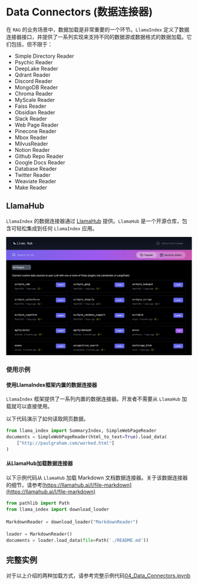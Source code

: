 # Data Connectors (数据连接器)

在 `RAG` 的业务场景中，数据加载是非常重要的一个环节。`LlamaIndex` 定义了数据连接器接口，并提供了一系列实现来支持不同的数据源或数据格式的数据加载。它们包括，但不限于：

- Simple Directory Reader
- Psychic Reader
- DeepLake Reader
- Qdrant Reader
- Discord Reader
- MongoDB Reader
- Chroma Reader
- MyScale Reader
- Faiss Reader
- Obsidian Reader
- Slack Reader
- Web Page Reader
- Pinecone Reader
- Mbox Reader
- MilvusReader
- Notion Reader
- Github Repo Reader
- Google Docs Reader
- Database Reader
- Twitter Reader
- Weaviate Reader
- Make Reader

## LlamaHub

`LlamaIndex` 的数据连接器通过 [LlamaHub](https://llamahub.ai/) 提供。`LlamaHub` 是一个开源仓库，包含可轻松集成到任何 `LlamaIndex` 应用。

![LlamaHub](./llama_hub.png)

### 使用示例

#### 使用LlamaIndex框架内置的数据连接器

`LlamaIndex` 框架提供了一系列内置的数据连接器。开发者不需要从 `LlamaHub` 加载就可以直接使用。

以下代码演示了如何读取网页数据。

```python
from llama_index import SummaryIndex, SimpleWebPageReader
documents = SimpleWebPageReader(html_to_text=True).load_data(
    ["http://paulgraham.com/worked.html"]
)
```

#### 从LlamaHub加载数据连接器

以下示例代码从 `LlamaHub` 加载 Markdown 文档数据连接器。关于该数据连接器的细节，请参考[https://llamahub.ai/l/file-markdown](https://llamahub.ai/l/file-markdown)

```python
from pathlib import Path
from llama_index import download_loader

MarkdownReader = download_loader("MarkdownReader")

loader = MarkdownReader()
documents = loader.load_data(file=Path('./README.md'))
```

## 完整实例

对于以上介绍的两种加载方式，请参考完整示例代码[04_Data_Connectors.ipynb](./04_Data_Connectors.ipynb) 

